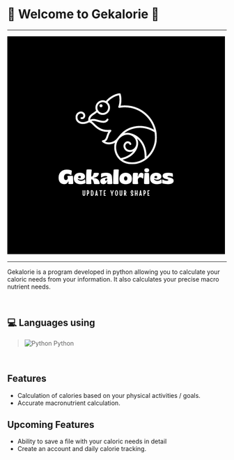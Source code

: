 # 🦎 Welcome to Gekalorie 🦎

---
![Background](https://github.com/imLines/imLines/blob/main/gekalories.png?raw=true)

---

Gekalorie is a program developed in python allowing you to calculate your caloric needs from your information. It also calculates your precise macro nutrient needs.

&nbsp;

## 💻 Languages using
>![Python](https://api.iconify.design/logos/python.svg?width=48&height=48) 
Python

&nbsp;

## Features
- Calculation of calories based on your physical activities / goals.
- Accurate macronutrient calculation.

## Upcoming Features
- Ability to save a file with your caloric needs in detail
- Create an account and daily calorie tracking.

